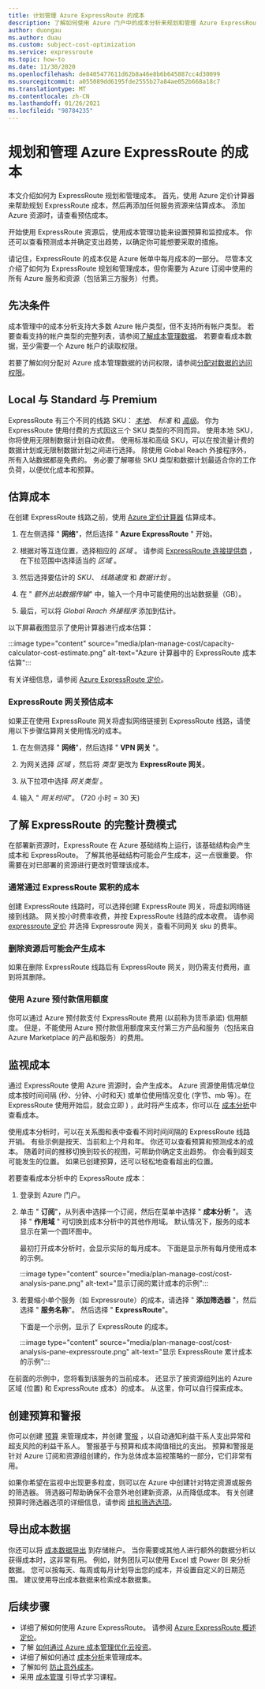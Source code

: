 ```yaml
---
title: 计划管理 Azure ExpressRoute 的成本
description: 了解如何使用 Azure 门户中的成本分析来规划和管理 Azure ExpressRoute 的成本。
author: duongau
ms.author: duau
ms.custom: subject-cost-optimization
ms.service: expressroute
ms.topic: how-to
ms.date: 11/30/2020
ms.openlocfilehash: de8405477611d62b8a46e8b6b645887cc4d30099
ms.sourcegitcommit: a055089dd6195fde2555b27a84ae052b668a18c7
ms.translationtype: MT
ms.contentlocale: zh-CN
ms.lasthandoff: 01/26/2021
ms.locfileid: "98784235"
---
```

# <a name="plan-and-manage-costs-for-azure-expressroute"></a>规划和管理 Azure ExpressRoute 的成本

本文介绍如何为 ExpressRoute 规划和管理成本。 首先，使用 Azure 定价计算器来帮助规划 ExpressRoute 成本，然后再添加任何服务资源来估算成本。 添加 Azure 资源时，请查看预估成本。 

开始使用 ExpressRoute 资源后，使用成本管理功能来设置预算和监控成本。 你还可以查看预测成本并确定支出趋势，以确定你可能想要采取的措施。 

请记住，ExpressRoute 的成本仅是 Azure 帐单中每月成本的一部分。 尽管本文介绍了如何为 ExpressRoute 规划和管理成本，但你需要为 Azure 订阅中使用的所有 Azure 服务和资源（包括第三方服务）付费。

## <a name="prerequisites"></a>先决条件

成本管理中的成本分析支持大多数 Azure 帐户类型，但不支持所有帐户类型。 若要查看支持的帐户类型的完整列表，请参阅[了解成本管理数据](../cost-management-billing/costs/understand-cost-mgt-data.md?WT.mc_id=costmanagementcontent_docsacmhorizontal_-inproduct-learn)。 若要查看成本数据，至少需要一个 Azure 帐户的读取权限。 

若要了解如何分配对 Azure 成本管理数据的访问权限，请参阅[分配对数据的访问权限](../cost-management-billing/costs/assign-access-acm-data.md?WT.mc_id=costmanagementcontent_docsacmhorizontal_-inproduct-learn)。

## <a name="local-vs-standard-vs-premium"></a>Local 与 Standard 与 Premium

ExpressRoute 有三个不同的线路 SKU： [*本地*](./expressroute-faqs.md#expressroute-local)、 *标准* 和 [*高级*](./expressroute-faqs.md#expressroute-premium)。 你为 ExpressRoute 使用付费的方式因这三个 SKU 类型的不同而异。 使用本地 SKU，你将使用无限制数据计划自动收费。 使用标准和高级 SKU，可以在按流量计费的数据计划或无限制数据计划之间进行选择。 除使用 Global Reach 外接程序外，所有入站数据都是免费的。 务必要了解哪些 SKU 类型和数据计划最适合你的工作负荷，以便优化成本和预算。

## <a name="estimate-costs"></a>估算成本

在创建 ExpressRoute 线路之前，使用 [Azure 定价计算器](https://azure.microsoft.com/pricing/calculator/) 估算成本。 

1. 在左侧选择 " **网络**"，然后选择 " **Azure ExpressRoute** " 开始。 

1. 根据对等互连位置，选择相应的 *区域* 。 请参阅 [ExpressRoute 连接提供商](./expressroute-locations-providers.md#partners) ，在下拉范围中选择适当的 *区域* 。 

1. 然后选择要估计的 *SKU*、 *线路速度* 和 *数据计划* 。 

1. 在 " *额外出站数据传输*" 中，输入一个月中可能使用的出站数据量（GB）。 

1. 最后，可以将 *Global Reach 外接程序* 添加到估计。

以下屏幕截图显示了使用计算器进行成本估算：

:::image type="content" source="media/plan-manage-cost/capacity-calculator-cost-estimate.png" alt-text="Azure 计算器中的 ExpressRoute 成本估算":::

有关详细信息，请参阅 [Azure ExpressRoute 定价](https://azure.microsoft.com/pricing/details/expressroute/)。

### <a name="expressroute-gateway-estimated-cost"></a>ExpressRoute 网关预估成本

如果正在使用 ExpressRoute 网关将虚拟网络链接到 ExpressRoute 线路，请使用以下步骤估算网关使用情况的成本。

1. 在左侧选择 " **网络**"，然后选择 " **VPN 网关** "。 

1. 为网关选择 *区域* ，然后将 *类型* 更改为 **ExpressRoute 网关**。

1. 从下拉项中选择 *网关类型* 。

1. 输入 " *网关时间*"。  (720 小时 = 30 天) 

## <a name="understand-the-full-billing-model-for-expressroute"></a>了解 ExpressRoute 的完整计费模式

在部署新资源时，ExpressRoute 在 Azure 基础结构上运行，该基础结构会产生成本和 ExpressRoute。 了解其他基础结构可能会产生成本，这一点很重要。 你需要在对已部署的资源进行更改时管理该成本。 

### <a name="costs-that-typically-accrue-with-expressroute"></a>通常通过 ExpressRoute 累积的成本

创建 ExpressRoute 线路时，可以选择创建 ExpressRoute 网关，将虚拟网络链接到线路。 网关按小时费率收费，并按 ExpressRoute 线路的成本收费。 请参阅 [expressroute 定价](https://azure.microsoft.com/en-us/pricing/details/expressroute) 并选择 Expressroute 网关，查看不同网关 sku 的费率。
 
### <a name="costs-might-accrue-after-resource-deletion"></a>删除资源后可能会产生成本

如果在删除 ExpressRoute 线路后有 ExpressRoute 网关，则仍需支付费用，直到将其删除。

### <a name="using-azure-prepayment-credit"></a>使用 Azure 预付款信用额度

你可以通过 Azure 预付款支付 ExpressRoute 费用 (以前称为货币承诺) 信用额度。 但是，不能使用 Azure 预付款信用额度来支付第三方产品和服务（包括来自 Azure Marketplace 的产品和服务）的费用。

## <a name="monitor-costs"></a>监视成本

通过 ExpressRoute 使用 Azure 资源时，会产生成本。 Azure 资源使用情况单位成本按时间间隔 (秒、分钟、小时和天) 或单位使用情况变化 (字节、mb 等）。在 ExpressRoute 使用开始后，就会立即 ) ，此时将产生成本，你可以在 [成本分析](../cost-management-billing/costs/quick-acm-cost-analysis.md?WT.mc_id=costmanagementcontent_docsacmhorizontal_-inproduct-learn)中查看成本。

使用成本分析时，可以在关系图和表中查看不同时间间隔的 ExpressRoute 线路开销。 有些示例是按天、当前和上个月和年。 你还可以查看预算和预测成本的成本。 随着时间的推移切换到较长的视图，可帮助你确定支出趋势。 你会看到超支可能发生的位置。 如果已创建预算，还可以轻松地查看超出的位置。

若要查看成本分析中的 ExpressRoute 成本：

1. 登录到 Azure 门户。

1. 单击 " **订阅**"，从列表中选择一个订阅，然后在菜单中选择 "  **成本分析** "。 选择 " **作用域** " 可切换到成本分析中的其他作用域。 默认情况下，服务的成本显示在第一个圆环图中。

    最初打开成本分析时，会显示实际的每月成本。 下面是显示所有每月使用成本的示例。

    :::image type="content" source="media/plan-manage-cost/cost-analysis-pane.png" alt-text="显示订阅的累计成本的示例":::
    

1.  若要缩小单个服务（如 Expressroute）的成本，请选择 " **添加筛选器** "，然后选择 " **服务名称**"。 然后选择 " **ExpressRoute**"。

    下面是一个示例，显示了 ExpressRoute 的成本。

    :::image type="content" source="media/plan-manage-cost/cost-analysis-pane-expressroute.png" alt-text="显示 ExpressRoute 累计成本的示例":::

在前面的示例中，您将看到该服务的当前成本。 还显示了按资源组列出的 Azure 区域 (位置) 和 ExpressRoute 成本）的成本。 从这里，你可以自行探索成本。

## <a name="create-budgets-and-alerts"></a>创建预算和警报

你可以创建 [预算](../cost-management-billing/costs/tutorial-acm-create-budgets.md?WT.mc_id=costmanagementcontent_docsacmhorizontal_-inproduct-learn) 来管理成本，并创建 [警报](../cost-management-billing/costs/cost-mgt-alerts-monitor-usage-spending.md?WT.mc_id=costmanagementcontent_docsacmhorizontal_-inproduct-learn) ，以自动通知利益干系人支出异常和超支风险的利益干系人。 警报基于与预算和成本阈值相比的支出。 预算和警报是针对 Azure 订阅和资源组创建的，作为总体成本监视策略的一部分，它们非常有用。 

如果你希望在监视中出现更多粒度，则可以在 Azure 中创建针对特定资源或服务的筛选器。 筛选器可帮助确保不会意外地创建新资源，从而降低成本。 有关创建预算时筛选器选项的详细信息，请参阅 [组和筛选选项](../cost-management-billing/costs/group-filter.md?WT.mc_id=costmanagementcontent_docsacmhorizontal_-inproduct-learn)。

## <a name="export-cost-data"></a>导出成本数据

你还可以将 [成本数据导出](../cost-management-billing/costs/tutorial-export-acm-data.md?WT.mc_id=costmanagementcontent_docsacmhorizontal_-inproduct-learn) 到存储帐户。 当你需要或其他人进行额外的数据分析以获得成本时，这非常有用。 例如，财务团队可以使用 Excel 或 Power BI 来分析数据。 您可以按每天、每周或每月计划导出您的成本，并设置自定义的日期范围。 建议使用导出成本数据来检索成本数据集。

## <a name="next-steps"></a>后续步骤

- 详细了解如何使用 Azure ExpressRoute。 请参阅 [Azure ExpressRoute 概述定价](https://azure.microsoft.com/en-us/pricing/details/expressroute/)。
- 了解 [如何通过 Azure 成本管理优化云投资](../cost-management-billing/costs/cost-mgt-best-practices.md?WT.mc_id=costmanagementcontent_docsacmhorizontal_-inproduct-learn)。
- 详细了解如何通过 [成本分析](../cost-management-billing/costs/quick-acm-cost-analysis.md?WT.mc_id=costmanagementcontent_docsacmhorizontal_-inproduct-learn)来管理成本。
- 了解如何 [防止意外成本](../cost-management-billing/cost-management-billing-overview.md?WT.mc_id=costmanagementcontent_docsacmhorizontal_-inproduct-learn)。
- 采用 [成本管理](/learn/paths/control-spending-manage-bills?WT.mc_id=costmanagementcontent_docsacmhorizontal_-inproduct-learn) 引导式学习课程。